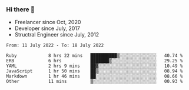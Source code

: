 ### Hi there 👋

- Freelancer since Oct, 2020
- Developer since July, 2017
- Structral Engineer since July, 2012

<!--START_SECTION:waka-->

```text
From: 11 July 2022 - To: 18 July 2022

Ruby            8 hrs 22 mins   ██████████▒░░░░░░░░░░░░░░   40.74 %
ERB             6 hrs           ███████▒░░░░░░░░░░░░░░░░░   29.25 %
YAML            2 hrs 9 mins    ██▓░░░░░░░░░░░░░░░░░░░░░░   10.49 %
JavaScript      1 hr 50 mins    ██▒░░░░░░░░░░░░░░░░░░░░░░   08.94 %
Markdown        1 hr 46 mins    ██░░░░░░░░░░░░░░░░░░░░░░░   08.66 %
Other           11 mins         ▒░░░░░░░░░░░░░░░░░░░░░░░░   00.93 %
```

<!--END_SECTION:waka-->
